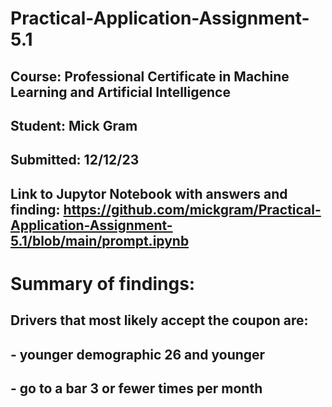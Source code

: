 # Practical-Application-Assignment-5.1
## Course: Professional Certificate in Machine Learning and Artificial Intelligence
## Student: Mick Gram
## Submitted: 12/12/23

## Link to Jupytor Notebook with answers and finding: https://github.com/mickgram/Practical-Application-Assignment-5.1/blob/main/prompt.ipynb
##
# Summary of findings:
##  Drivers that most likely accept the coupon are:
## - younger demographic 26 and younger 
## - go to a bar 3 or fewer times per month


